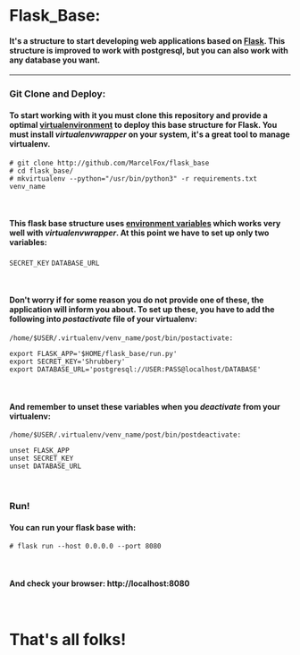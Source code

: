 # Flask_Base:
#### It's a structure to start developing web applications based on [Flask](http://flask.pocoo.org/docs/0.12/). This structure is improved to work with **postgresql**, but you can also work with any database you want.
---


### Git Clone and Deploy:
#### To start working with it you must clone this repository and provide a optimal [virtualenvironment](https://wiki.archlinux.org/index.php/Python/Virtual_environment) to deploy this base structure for Flask. You must install *virtualenvwrapper* on your system, it's a great tool to manage virtualenv. 

```
# git clone http://github.com/MarcelFox/flask_base
# cd flask_base/
# mkvirtualenv --python="/usr/bin/python3" -r requirements.txt venv_name
```

<br />

#### This flask base structure uses [environment variables](https://stackoverflow.com/a/11134336/8077923) which works very well with *virtualenvwrapper*. At this point we have to set up only two variables:

`SECRET_KEY`
`DATABASE_URL`

<br />

#### Don't worry if for some reason you do not provide one of these, the application will inform you about. To set up these, you have to add the following into *postactivate* file of your virtualenv:

`/home/$USER/.virtualenv/venv_name/post/bin/postactivate:`

```
export FLASK_APP='$HOME/flask_base/run.py'
export SECRET_KEY='Shrubbery'
export DATABASE_URL='postgresql://USER:PASS@localhost/DATABASE'
```

<br />

#### And remember to unset these variables when you *deactivate* from your virtualenv:
`/home/$USER/.virtualenv/venv_name/post/bin/postdeactivate:`
```
unset FLASK_APP
unset SECRET_KEY
unset DATABASE_URL
```
<br />

### Run!
#### You can run your flask base with:
```
# flask run --host 0.0.0.0 --port 8080
```
<br />

#### And check your browser: http://localhost:8080

<br />

# That's all folks!

